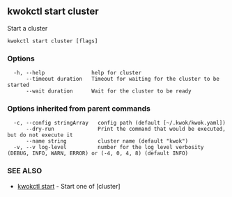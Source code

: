 ## kwokctl start cluster

Start a cluster

```
kwokctl start cluster [flags]
```

### Options

```
  -h, --help               help for cluster
      --timeout duration   Timeout for waiting for the cluster to be started
      --wait duration      Wait for the cluster to be ready
```

### Options inherited from parent commands

```
  -c, --config stringArray   config path (default [~/.kwok/kwok.yaml])
      --dry-run              Print the command that would be executed, but do not execute it
      --name string          cluster name (default "kwok")
  -v, --v log-level          number for the log level verbosity (DEBUG, INFO, WARN, ERROR) or (-4, 0, 4, 8) (default INFO)
```

### SEE ALSO

* [kwokctl start](kwokctl_start.md)	 - Start one of [cluster]

